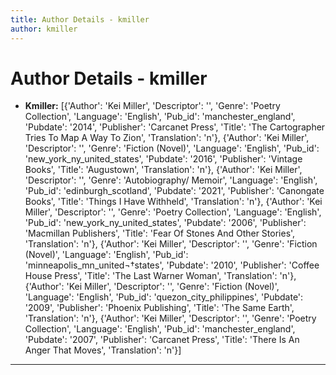 ```yaml
---
title: Author Details - kmiller
author: kmiller
---
```


# Author Details - kmiller

<ul>
    <li><strong>Kmiller:</strong> [{'Author': 'Kei Miller', 'Descriptor': '', 'Genre': 'Poetry Collection', 'Language': 'English', 'Pub_id': 'manchester_england', 'Pubdate': '2014', 'Publisher': 'Carcanet Press', 'Title': 'The Cartographer Tries To Map A Way To Zion', 'Translation': 'n'}, {'Author': 'Kei Miller', 'Descriptor': '', 'Genre': 'Fiction (Novel)', 'Language': 'English', 'Pub_id': 'new_york_ny_united_states', 'Pubdate': '2016', 'Publisher': 'Vintage Books', 'Title': 'Augustown', 'Translation': 'n'}, {'Author': 'Kei Miller', 'Descriptor': '', 'Genre': 'Autobiography/ Memoir', 'Language': 'English', 'Pub_id': 'edinburgh_scotland', 'Pubdate': '2021', 'Publisher': 'Canongate Books', 'Title': 'Things I Have Withheld', 'Translation': 'n'}, {'Author': 'Kei Miller', 'Descriptor': '', 'Genre': 'Poetry Collection', 'Language': 'English', 'Pub_id': 'new_york_ny_united_states', 'Pubdate': '2006', 'Publisher': 'Macmillan Publishers', 'Title': 'Fear Of Stones And Other Stories', 'Translation': 'n'}, {'Author': 'Kei Miller', 'Descriptor': '', 'Genre': 'Fiction (Novel)', 'Language': 'English', 'Pub_id': 'minneapolis_mn_united¬†states', 'Pubdate': '2010', 'Publisher': 'Coffee House Press', 'Title': 'The Last Warner Woman', 'Translation': 'n'}, {'Author': 'Kei Miller', 'Descriptor': '', 'Genre': 'Fiction (Novel)', 'Language': 'English', 'Pub_id': 'quezon_city_philippines', 'Pubdate': '2009', 'Publisher': 'Phoenix Publishing', 'Title': 'The Same Earth', 'Translation': 'n'}, {'Author': 'Kei Miller', 'Descriptor': '', 'Genre': 'Poetry Collection', 'Language': 'English', 'Pub_id': 'manchester_england', 'Pubdate': '2007', 'Publisher': 'Carcanet Press', 'Title': 'There Is An Anger That Moves', 'Translation': 'n'}]</li>
</ul>
<hr>